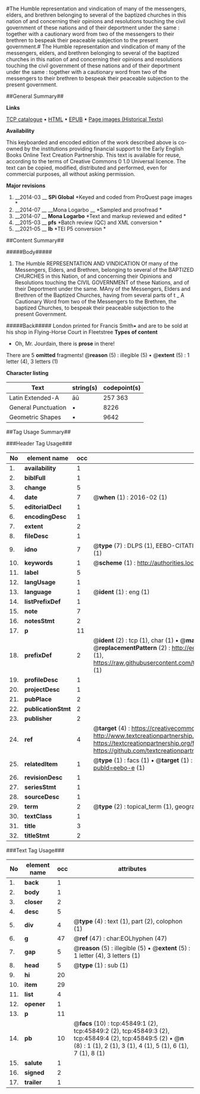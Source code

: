 #The Humble representation and vindication of many of the messengers, elders, and brethren belonging to several of the baptized churches in this nation of and concerning their opinions and resolutions touching the civil government of these nations and of their deportment under the same : together with a cautionary word from two of the messengers to their brethren to bespeak their peaceable subjection to the present government.#
The Humble representation and vindication of many of the messengers, elders, and brethren belonging to several of the baptized churches in this nation of and concerning their opinions and resolutions touching the civil government of these nations and of their deportment under the same : together with a cautionary word from two of the messengers to their brethren to bespeak their peaceable subjection to the present government.

##General Summary##

**Links**

[TCP catalogue](http://www.ota.ox.ac.uk/tcp/)  • 
[HTML](http://tei.it.ox.ac.uk/tcp/Texts-HTML/free/A45/A45100.html)  • 
[EPUB](http://tei.it.ox.ac.uk/tcp/Texts-EPUB/free/A45/A45100.epub) • 
[Page images (Historical Texts)](https://historicaltexts.jisc.ac.uk/eebo-10784680e)

**Availability**

This keyboarded and encoded edition of the work described above is co-owned by the
    institutions providing financial support to the Early English Books Online Text Creation
    Partnership. This text is available for reuse, according to the terms of  Creative Commons 0 1.0 Universal
    licence. The text can be copied, modified, distributed and performed, even for commercial
    purposes, all without asking permission.

**Major revisions**

1. __2014-03 __ __SPi Global__ *Keyed and coded from ProQuest page images *
1. __2014-07 __ __Mona Logarbo __ *Sampled and proofread *
1. __2014-07 __ __Mona Logarbo__ *Text and markup reviewed and edited *
1. __2015-03 __ __pfs__ *Batch review (QC) and XML conversion *
1. __2021-05 __ __lb__ *TEI P5 conversion *

##Content Summary##

#####Body#####

1. The Humble REPRESENTATION AND VINDICATION Of many of the Messengers, Elders, and Brethren, belonging to several of the BAPTIZED CHURCHES in this Nation, of and concerning their Opinions and Resolutions touching the CIVIL GOVERNMENT of these Nations, and of their Deportment under the same.
MAny of the Messengers, Elders and Brethren of the Baptized Churches, having from several parts of t
    _ A Cautionary Word from two of the Messengers to the Brethren, the baptized Churches, to bespeak their peaceable subjection to the present Government.

#####Back#####
London printed for Francis Smith▪ and are to be sold at his shop in Flying-Horse Court in Fleetstree
**Types of content**

  * Oh, Mr. Jourdain, there is **prose** in there!

There are 5 **omitted** fragments! 
 @__reason__ (5) : illegible (5)  •  @__extent__ (5) : 1 letter (4), 3 letters (1)

**Character listing**


|Text|string(s)|codepoint(s)|
|---|---|---|
|Latin Extended-A|āū|257 363|
|General Punctuation|•|8226|
|Geometric Shapes|▪|9642|

##Tag Usage Summary##

###Header Tag Usage###

|No|element name|occ|attributes|
|---|---|---|---|
|1.|__availability__|1||
|2.|__biblFull__|1||
|3.|__change__|5||
|4.|__date__|7| @__when__ (1) : 2016-02 (1)|
|5.|__editorialDecl__|1||
|6.|__encodingDesc__|1||
|7.|__extent__|2||
|8.|__fileDesc__|1||
|9.|__idno__|7| @__type__ (7) : DLPS (1), EEBO-CITATION (1), VID (1), EEBO-PROQUEST (1), STC (2), OCLC (1)|
|10.|__keywords__|1| @__scheme__ (1) : http://authorities.loc.gov/ (1)|
|11.|__label__|5||
|12.|__langUsage__|1||
|13.|__language__|1| @__ident__ (1) : eng (1)|
|14.|__listPrefixDef__|1||
|15.|__note__|7||
|16.|__notesStmt__|2||
|17.|__p__|11||
|18.|__prefixDef__|2| @__ident__ (2) : tcp (1), char (1)  •  @__matchPattern__ (2) : ([0-9\-]+):([0-9IVX]+) (1), (.+) (1)  •  @__replacementPattern__ (2) : http://eebo.chadwyck.com/downloadtiff?vid=$1&page=$2 (1), https://raw.githubusercontent.com/textcreationpartnership/Texts/master/tcpchars.xml#$1 (1)|
|19.|__profileDesc__|1||
|20.|__projectDesc__|1||
|21.|__pubPlace__|2||
|22.|__publicationStmt__|2||
|23.|__publisher__|2||
|24.|__ref__|4| @__target__ (4) : https://creativecommons.org/publicdomain/zero/1.0/ (1), http://www.textcreationpartnership.org/docs/. (1), https://textcreationpartnership.org/faq/#faq05 (1), https://github.com/textcreationpartnership (1)|
|25.|__relatedItem__|1| @__type__ (1) : facs (1)  •  @__target__ (1) : https://data.historicaltexts.jisc.ac.uk/view?pubId=eebo-e (1)|
|26.|__revisionDesc__|1||
|27.|__seriesStmt__|1||
|28.|__sourceDesc__|1||
|29.|__term__|2| @__type__ (2) : topical_term (1), geographic_name (1)|
|30.|__textClass__|1||
|31.|__title__|3||
|32.|__titleStmt__|2||


###Text Tag Usage###

|No|element name|occ|attributes|
|---|---|---|---|
|1.|__back__|1||
|2.|__body__|1||
|3.|__closer__|2||
|4.|__desc__|5||
|5.|__div__|4| @__type__ (4) : text (1), part (2), colophon (1)|
|6.|__g__|47| @__ref__ (47) : char:EOLhyphen (47)|
|7.|__gap__|5| @__reason__ (5) : illegible (5)  •  @__extent__ (5) : 1 letter (4), 3 letters (1)|
|8.|__head__|5| @__type__ (1) : sub (1)|
|9.|__hi__|20||
|10.|__item__|29||
|11.|__list__|4||
|12.|__opener__|1||
|13.|__p__|11||
|14.|__pb__|10| @__facs__ (10) : tcp:45849:1 (2), tcp:45849:2 (2), tcp:45849:3 (2), tcp:45849:4 (2), tcp:45849:5 (2)  •  @__n__ (8) : 1 (1), 2 (1), 3 (1), 4 (1), 5 (1), 6 (1), 7 (1), 8 (1)|
|15.|__salute__|1||
|16.|__signed__|2||
|17.|__trailer__|1||
